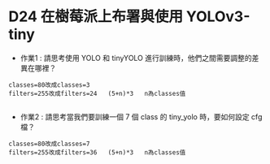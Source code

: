 # D24 在樹莓派上布署與使用 YOLOv3-tiny

* 作業1 : 請思考使用 YOLO 和 tinyYOLO 進行訓練時，他們之間需要調整的差異在哪裡？
```
classes=80改成classes=3
filters=255改成filters=24   (5+n)*3   n為classes值


```

* 作業2 : 請思考當我們要訓練一個 7 個 class 的 tiny_yolo 時，要如何設定 cfg 檔？
```
classes=80改成classes=7
filters=255改成filters=36   (5+n)*3   n為classes值

```
